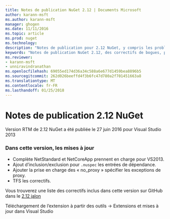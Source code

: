 ```yaml
---
title: Notes de publication NuGet 2.12 | Documents Microsoft
author: karann-msft
ms.author: karann-msft
manager: ghogen
ms.date: 11/11/2016
ms.topic: article
ms.prod: nuget
ms.technology: 
description: "Notes de publication pour 2.12 NuGet, y compris les problèmes connus, les correctifs de bogues, les fonctionnalités ajoutées et dcr."
keywords: "Notes de publication NuGet 2.12, des correctifs de bogues, problèmes connus, ajouté des fonctionnalités, DCR"
ms.reviewer:
- karann-msft
- unniravindranathan
ms.openlocfilehash: 69055ed174d36a34c588a6e677d1459bea8896b5
ms.sourcegitcommit: 262d026beeffd4f3b6fc47d780a2f701451663a8
ms.translationtype: MT
ms.contentlocale: fr-FR
ms.lasthandoff: 01/25/2018
---
```

# <a name="nuget-212-release-notes"></a>Notes de publication 2.12 NuGet

Version RTM de 2.12 NuGet a été publiée le 27 juin 2016 pour Visual Studio 2013

### <a name="updates-in-this-release"></a>Dans cette version, les mises à jour

* Complète NetStandard et NetCoreApp prennent en charge pour VS2013.
* Ajout d’inclusion/exclusion pour `.nuspec` les entrées de dépendance.
* Ajouter la prise en charge des « no_proxy » spécifier les exceptions de proxy.
* TFS les correctifs.

Vous trouverez une liste des correctifs inclus dans cette version sur GitHub dans le [2.12 jalon](https://github.com/NuGet/Home/issues?q=milestone%3A2.12+is%3Aclosed)

Téléchargement de l’extension à partir des outils -> Extensions et mises à jour dans Visual Studio
